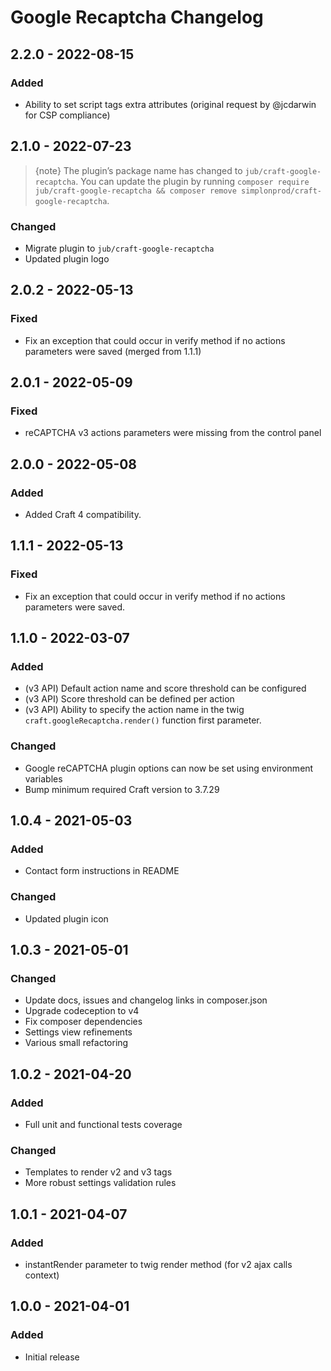 # Google Recaptcha Changelog

## 2.2.0 - 2022-08-15

### Added
- Ability to set script tags extra attributes (original request by @jcdarwin for CSP compliance)

## 2.1.0 - 2022-07-23

> {note} The plugin’s package name has changed to `jub/craft-google-recaptcha`. You can update the plugin by running `composer require jub/craft-google-recaptcha && composer remove simplonprod/craft-google-recaptcha`.

### Changed
- Migrate plugin to `jub/craft-google-recaptcha`
- Updated plugin logo


## 2.0.2 - 2022-05-13
### Fixed
- Fix an exception that could occur in verify method if no actions parameters were saved (merged from 1.1.1)

## 2.0.1 - 2022-05-09

### Fixed
- reCAPTCHA v3 actions parameters were missing from the control panel

## 2.0.0 - 2022-05-08

### Added
- Added Craft 4 compatibility.

## 1.1.1 - 2022-05-13
### Fixed
- Fix an exception that could occur in verify method if no actions parameters were saved.

## 1.1.0 - 2022-03-07
### Added
- (v3 API) Default action name and score threshold can be configured
- (v3 API) Score threshold can be defined per action
- (v3 API) Ability to specify the action name in the twig `craft.googleRecaptcha.render()` function first parameter.

### Changed
- Google reCAPTCHA plugin options can now be set using environment variables
- Bump minimum required Craft version to 3.7.29

## 1.0.4 - 2021-05-03
### Added
- Contact form instructions in README

### Changed
- Updated plugin icon

## 1.0.3 - 2021-05-01
### Changed
- Update docs, issues and changelog links in composer.json
- Upgrade codeception to v4
- Fix composer dependencies
- Settings view refinements
- Various small refactoring

## 1.0.2 - 2021-04-20
### Added
- Full unit and functional tests coverage

### Changed
- Templates to render v2 and v3 tags
- More robust settings validation rules

## 1.0.1 - 2021-04-07
### Added
- instantRender parameter to twig render method (for v2 ajax calls context)

## 1.0.0 - 2021-04-01
### Added
- Initial release
